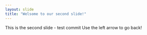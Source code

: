 ```yaml
---
layout: slide
title: "Welsome to our second slide!"
---
```

This is the second slide - test commit
Use the left arrow to go back!
